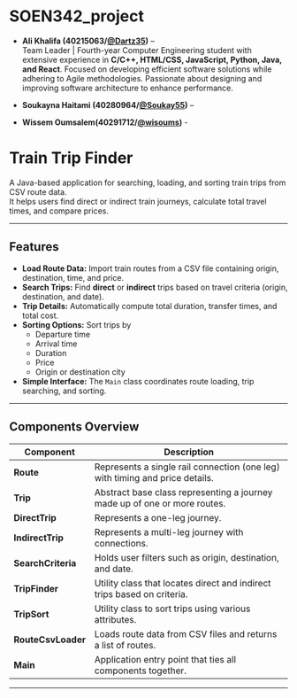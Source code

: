 # SOEN342_project

- **Ali Khalifa (40215063/[@Dartz35](https://github.com/Dartz35))** –  
Team Leader | Fourth-year Computer Engineering student with extensive experience in **C/C++, HTML/CSS, JavaScript, Python, Java, and React**. Focused on developing efficient software solutions while adhering to Agile methodologies. Passionate about designing and improving software architecture to enhance performance.

- **Soukayna Haitami (40280964/[@Soukay55](https://github.com/Soukay55))** –
- **Wissem Oumsalem(40291712/[@wisoums](https://github.com/wisoums))** -

# Train Trip Finder

A Java-based application for searching, loading, and sorting train trips from CSV route data.  
It helps users find direct or indirect train journeys, calculate total travel times, and compare prices.

---

## Features

- **Load Route Data:** Import train routes from a CSV file containing origin, destination, time, and price.  
- **Search Trips:** Find **direct** or **indirect** trips based on travel criteria (origin, destination, and date).  
- **Trip Details:** Automatically compute total duration, transfer times, and total cost.  
- **Sorting Options:** Sort trips by  
  - Departure time  
  - Arrival time  
  - Duration  
  - Price  
  - Origin or destination city  
- **Simple Interface:** The `Main` class coordinates route loading, trip searching, and sorting.

---

## Components Overview

| Component | Description |
|------------|-------------|
| **Route** | Represents a single rail connection (one leg) with timing and price details. |
| **Trip** | Abstract base class representing a journey made up of one or more routes. |
| **DirectTrip** | Represents a one-leg journey. |
| **IndirectTrip** | Represents a multi-leg journey with connections. |
| **SearchCriteria** | Holds user filters such as origin, destination, and date. |
| **TripFinder** | Utility class that locates direct and indirect trips based on criteria. |
| **TripSort** | Utility class to sort trips using various attributes. |
| **RouteCsvLoader** | Loads route data from CSV files and returns a list of routes. |
| **Main** | Application entry point that ties all components together. |

---
